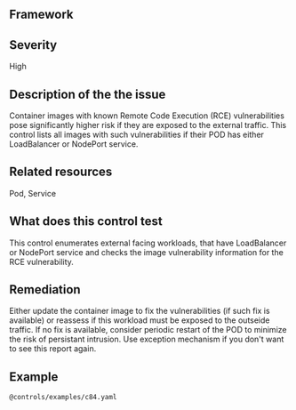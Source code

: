 ## Framework

 
## Severity
High

## Description of the the issue
Container images with known Remote Code Execution (RCE) vulnerabilities pose significantly higher risk if they are exposed to the external traffic. This control lists all images with such vulnerabilities if their POD has either LoadBalancer or NodePort service.
 
## Related resources
Pod, Service
 
## What does this control test
This control enumerates external facing workloads, that have LoadBalancer or NodePort service and checks the image vulnerability information for the RCE vulnerability.
 
## Remediation
Either update the container image to fix the vulnerabilities (if such fix is available) or reassess if this workload must be exposed to the outseide traffic. If no fix is available, consider periodic restart of the POD to minimize the risk of persistant intrusion. Use exception mechanism if you don't want to see this report again.
 
## Example
```
@controls/examples/c84.yaml
```
